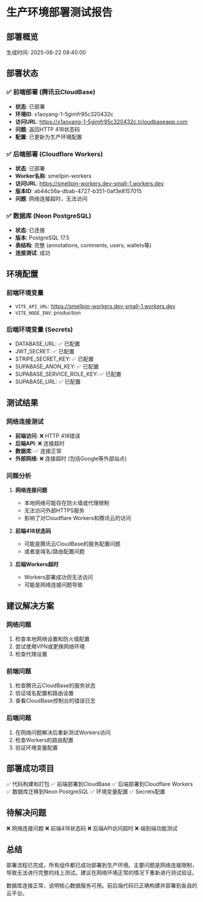 # 生产环境部署测试报告

## 部署概览
生成时间: 2025-08-22 08:40:00

## 部署状态

### ✅ 前端部署 (腾讯云CloudBase)
- **状态**: 已部署
- **环境ID**: x1aoyang-1-5gimfr95c320432c
- **访问URL**: https://x1aoyang-1-5gimfr95c320432c.tcloudbaseapp.com
- **问题**: 返回HTTP 418状态码
- **配置**: 已更新为生产环境配置

### ✅ 后端部署 (Cloudflare Workers)
- **状态**: 已部署
- **Worker名称**: smellpin-workers
- **访问URL**: https://smellpin-workers.dev-small-1.workers.dev
- **版本ID**: ab44c56a-dbab-4727-b351-0af3e8157015
- **问题**: 网络连接超时，无法访问

### ✅ 数据库 (Neon PostgreSQL)
- **状态**: 已连接
- **版本**: PostgreSQL 17.5
- **表结构**: 完整 (annotations, comments, users, wallets等)
- **连接测试**: 成功

## 环境配置

### 前端环境变量
- `VITE_API_URL`: https://smellpin-workers.dev-small-1.workers.dev
- `VITE_NODE_ENV`: production

### 后端环境变量 (Secrets)
- DATABASE_URL: ✅ 已配置
- JWT_SECRET: ✅ 已配置
- STRIPE_SECRET_KEY: ✅ 已配置
- SUPABASE_ANON_KEY: ✅ 已配置
- SUPABASE_SERVICE_ROLE_KEY: ✅ 已配置
- SUPABASE_URL: ✅ 已配置

## 测试结果

### 网络连接测试
- **前端访问**: ❌ HTTP 418错误
- **后端API**: ❌ 连接超时
- **数据库**: ✅ 连接正常
- **外部网络**: ❌ 连接超时 (包括Google等外部站点)

### 问题分析

1. **网络连接问题**
   - 本地网络可能存在防火墙或代理限制
   - 无法访问外部HTTPS服务
   - 影响了对Cloudflare Workers和腾讯云的访问

2. **前端418状态码**
   - 可能是腾讯云CloudBase的服务配置问题
   - 或者是域名/路由配置问题

3. **后端Workers超时**
   - Workers部署成功但无法访问
   - 可能是网络连接问题导致

## 建议解决方案

### 网络问题
1. 检查本地网络设置和防火墙配置
2. 尝试使用VPN或更换网络环境
3. 检查代理设置

### 前端问题
1. 检查腾讯云CloudBase的服务状态
2. 验证域名配置和路由设置
3. 查看CloudBase控制台的错误日志

### 后端问题
1. 在网络问题解决后重新测试Workers访问
2. 检查Workers的路由配置
3. 验证环境变量配置

## 部署成功项目

✅ 代码构建和打包
✅ 前端部署到CloudBase
✅ 后端部署到Cloudflare Workers
✅ 数据库迁移到Neon PostgreSQL
✅ 环境变量配置
✅ Secrets配置

## 待解决问题

❌ 网络连接问题
❌ 前端418状态码
❌ 后端API访问超时
❌ 端到端功能测试

## 总结

部署流程已完成，所有组件都已成功部署到生产环境。主要问题是网络连接限制，导致无法进行完整的线上测试。建议在网络环境正常的情况下重新进行测试验证。

数据库连接正常，说明核心数据服务可用。前后端代码已正确构建并部署到各自的云平台。